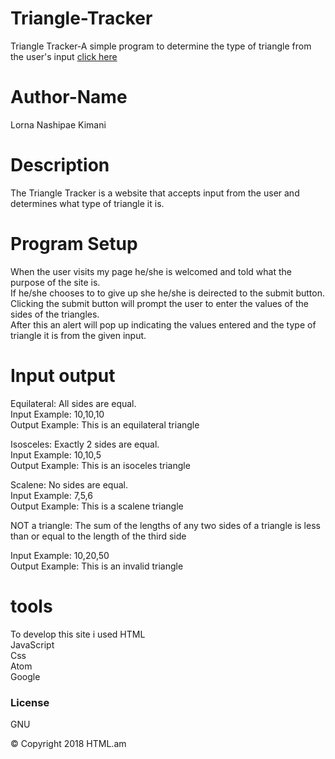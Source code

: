 # Triangle-Tracker
Triangle Tracker-A simple program to determine the type of triangle from the user's input <a href="https://lornakimani62.github.io/Triangle-Tracker/">click here</a>

# Author-Name
Lorna Nashipae Kimani

# Description
The Triangle Tracker is a website that accepts input from the user and determines what type of triangle it is.

# Program Setup
When the user visits my page he/she is welcomed and told what the purpose of the site is.<br>
If he/she chooses to to give up she he/she is deirected to the submit button.<br>
Clicking the submit button will prompt the user to enter the values of the sides of the triangles.<br>
After this an alert will pop up indicating the values entered and the type of triangle it is from the given input.<br>
# Input output
Equilateral: All sides are equal.<br>
Input Example: 10,10,10<br>
Output Example: This is an equilateral triangle<br>

Isosceles: Exactly 2 sides are equal.<br>
Input Example: 10,10,5<br>
Output Example: This is an isoceles triangle<br>

Scalene: No sides are equal.<br>
Input Example: 7,5,6<br>
Output Example: This is a scalene triangle<br>

NOT a triangle: The sum of the lengths of any two sides of a triangle is less than or equal to the length of the third side<br>

Input Example: 10,20,50<br>
Output Example: This is an invalid triangle<br>

# tools
To develop this site i used 
HTML<br>
JavaScript<br>
Css<br>
Atom<br>
Google<br>


### License
GNU


<footer>&copy; Copyright 2018 HTML.am</footer>



